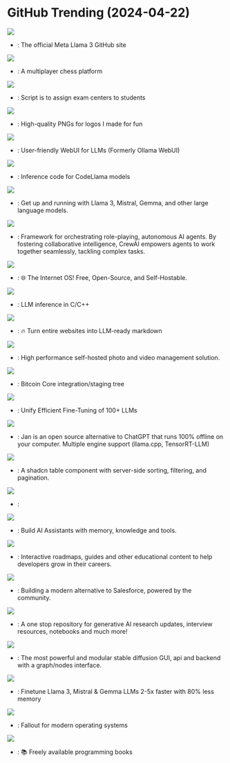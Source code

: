 # GitHub Trending (2024-04-22)

![](https://img.shields.io/badge/Python-New%203-green?style=flat-square&logo=appveyor)
- [](https://github.comundefined): The official Meta Llama 3 GitHub site

![](https://img.shields.io/badge/TypeScript-New%20175-green?style=flat-square&logo=appveyor)
- [](https://github.comundefined): A multiplayer chess platform

![](https://img.shields.io/badge/Python-New%20133-green?style=flat-square&logo=appveyor)
- [](https://github.comundefined): Script is to assign exam centers to students

![](https://img.shields.io/badge/none-New%20597-green?style=flat-square&logo=appveyor)
- [](https://github.comundefined): High-quality PNGs for logos I made for fun

![](https://img.shields.io/badge/Svelte-New%20272-green?style=flat-square&logo=appveyor)
- [](https://github.comundefined): User-friendly WebUI for LLMs (Formerly Ollama WebUI)

![](https://img.shields.io/badge/Python-New%20199-green?style=flat-square&logo=appveyor)
- [](https://github.comundefined): Inference code for CodeLlama models

![](https://img.shields.io/badge/Go-New%20774-green?style=flat-square&logo=appveyor)
- [](https://github.comundefined): Get up and running with Llama 3, Mistral, Gemma, and other large language models.

![](https://img.shields.io/badge/Python-New%2061-green?style=flat-square&logo=appveyor)
- [](https://github.comundefined): Framework for orchestrating role-playing, autonomous AI agents. By fostering collaborative intelligence, CrewAI empowers agents to work together seamlessly, tackling complex tasks.

![](https://img.shields.io/badge/JavaScript-New%20608-green?style=flat-square&logo=appveyor)
- [](https://github.comundefined): 🌐 The Internet OS! Free, Open-Source, and Self-Hostable.

![](https://img.shields.io/badge/C%2B%2B-New%20200-green?style=flat-square&logo=appveyor)
- [](https://github.comundefined): LLM inference in C/C++

![](https://img.shields.io/badge/TypeScript-New%20131-green?style=flat-square&logo=appveyor)
- [](https://github.comundefined): 🔥 Turn entire websites into LLM-ready markdown

![](https://img.shields.io/badge/TypeScript-New%20110-green?style=flat-square&logo=appveyor)
- [](https://github.comundefined): High performance self-hosted photo and video management solution.

![](https://img.shields.io/badge/C%2B%2B-New%20104-green?style=flat-square&logo=appveyor)
- [](https://github.comundefined): Bitcoin Core integration/staging tree

![](https://img.shields.io/badge/Python-New%20156-green?style=flat-square&logo=appveyor)
- [](https://github.comundefined): Unify Efficient Fine-Tuning of 100+ LLMs

![](https://img.shields.io/badge/TypeScript-New%20134-green?style=flat-square&logo=appveyor)
- [](https://github.comundefined): Jan is an open source alternative to ChatGPT that runs 100% offline on your computer. Multiple engine support (llama.cpp, TensorRT-LLM)

![](https://img.shields.io/badge/TypeScript-New%20288-green?style=flat-square&logo=appveyor)
- [](https://github.comundefined): A shadcn table component with server-side sorting, filtering, and pagination.

![](https://img.shields.io/badge/TypeScript-New%20215-green?style=flat-square&logo=appveyor)
- [](https://github.comundefined): 

![](https://img.shields.io/badge/Python-New%20267-green?style=flat-square&logo=appveyor)
- [](https://github.comundefined): Build AI Assistants with memory, knowledge and tools.

![](https://img.shields.io/badge/TypeScript-New%20163-green?style=flat-square&logo=appveyor)
- [](https://github.comundefined): Interactive roadmaps, guides and other educational content to help developers grow in their careers.

![](https://img.shields.io/badge/TypeScript-New%20323-green?style=flat-square&logo=appveyor)
- [](https://github.comundefined): Building a modern alternative to Salesforce, powered by the community.

![](https://img.shields.io/badge/none-New%2081-green?style=flat-square&logo=appveyor)
- [](https://github.comundefined): A one stop repository for generative AI research updates, interview resources, notebooks and much more!

![](https://img.shields.io/badge/Python-New%20116-green?style=flat-square&logo=appveyor)
- [](https://github.comundefined): The most powerful and modular stable diffusion GUI, api and backend with a graph/nodes interface.

![](https://img.shields.io/badge/Python-New%20135-green?style=flat-square&logo=appveyor)
- [](https://github.comundefined): Finetune Llama 3, Mistral & Gemma LLMs 2-5x faster with 80% less memory

![](https://img.shields.io/badge/C%2B%2B-New%2028-green?style=flat-square&logo=appveyor)
- [](https://github.comundefined): Fallout for modern operating systems

![](https://img.shields.io/badge/none-New%20306-green?style=flat-square&logo=appveyor)
- [](https://github.comundefined): 📚 Freely available programming books


